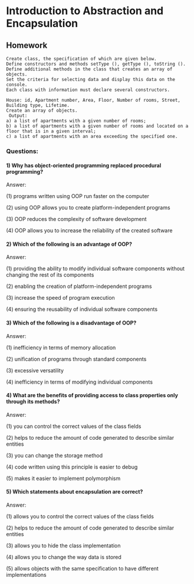# Introduction to Abstraction and Encapsulation

## Homework
    Create class, the specification of which are given below. 
    Define constructors and methods setType (), getType (), toString ().
    Define additional methods in the class that creates an array of objects.
    Set the criteria for selecting data and display this data on the console. 
    Each class with information must declare several constructors.
 
    House: id, Apartment number, Area, Floor, Number of rooms, Street, Building type, Lifetime.
    Create an array of objects. 
     Output:
    a) a list of apartments with a given number of rooms;
    b) a list of apartments with a given number of rooms and located on a floor that is in a given interval;
    c) a list of apartments with an area exceeding the specified one.
  
  ### Questions:
  #### 1) Why has object-oriented programming replaced procedural programming?
              
   Answer:
  
   (1) programs written using OOP run faster on the computer
  
   (2) using OOP allows you to create platform-independent programs
  
   (3) OOP reduces the complexity of software development
  
   (4) OOP allows you to increase the reliability of the created software
   

   #### 2) Which of the following is an advantage of OOP?
            
   Answer:

   (1) providing the ability to modify individual software components without changing the rest of its components

   (2) enabling the creation of platform-independent programs

   (3) increase the speed of program execution

   (4) ensuring the reusability of individual software components
   
   
   #### 3) Which of the following is a disadvantage of OOP?

   Answer:

   (1) inefficiency in terms of memory allocation

   (2) unification of programs through standard components

   (3) excessive versatility

   (4) inefficiency in terms of modifying individual components
   
  #### 4) What are the benefits of providing access to class properties only through its methods?

   Answer:

   (1) you can control the correct values ​​of the class fields

   (2) helps to reduce the amount of code generated to describe similar entities

   (3) you can change the storage method

   (4) code written using this principle is easier to debug

   (5) makes it easier to implement polymorphism 
   

 #### 5) Which statements about encapsulation are correct?

   Answer:

   (1) allows you to control the correct values ​​of the class fields

   (2) helps to reduce the amount of code generated to describe similar entities

   (3) allows you to hide the class implementation

   (4) allows you to change the way data is stored

   (5) allows objects with the same specification to have different implementations  